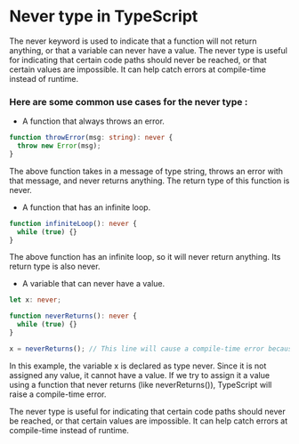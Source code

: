# Never type in TypeScript

The never keyword is used to indicate that a function will not return anything, or that a variable can never have a value. The never type is useful for indicating that certain code paths should never be reached, or that certain values are impossible. It can help catch errors at compile-time instead of runtime.

### Here are some common use cases for the never type :

- A function that always throws an error.

```ts
function throwError(msg: string): never {
  throw new Error(msg);
}
```

The above function takes in a message of type string, throws an error with that message, and never returns anything. The return type of this function is never.

- A function that has an infinite loop.

```ts
function infiniteLoop(): never {
  while (true) {}
}
```

The above function has an infinite loop, so it will never return anything. Its return type is also never.

- A variable that can never have a value.

```ts
let x: never;

function neverReturns(): never {
  while (true) {}
}

x = neverReturns(); // This line will cause a compile-time error because the function never returns
```

In this example, the variable x is declared as type never. Since it is not assigned any value, it cannot have a value. If we try to assign it a value using a function that never returns (like neverReturns()), TypeScript will raise a compile-time error.

The never type is useful for indicating that certain code paths should never be reached, or that certain values are impossible. It can help catch errors at compile-time instead of runtime.